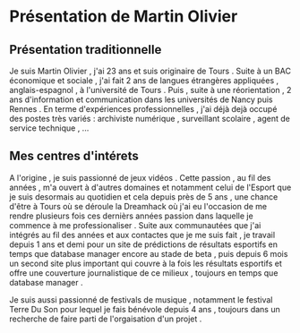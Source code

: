 # Présentation de Martin Olivier

## Présentation traditionnelle

Je suis Martin Olivier , j'ai 23 ans et suis originaire de Tours .
Suite à un BAC économique et sociale , j'ai fait 2 ans de langues étrangères appliquées , anglais-espagnol , à l'université de Tours .
Puis , suite à une réorientation , 2 ans d'information et communication dans les universités de Nancy puis Rennes .
En terme d'expériences professionnelles , j'ai déjà dejà occupé des postes très variés : archiviste numérique , surveillant scolaire , agent de service technique , ...


## Mes centres d'intérets 

A l'origine , je suis passionné de jeux vidéos . Cette passion , au fil des années , m'a ouvert à d'autres domaines et notamment celui de l'Esport que je suis desormais au quotidien et cela depuis près de 5 ans , une chance d'être à Tours où se déroule la Dreamhack où j'ai eu l'occasion de me rendre plusieurs fois ces dernièrs années 
passion dans laquelle je commence à me professionaliser . Suite aux communautées que j'ai intégrés au fil des années et aux contactes que je me suis fait , je travail depuis 1 ans et demi pour un site de prédictions de résultats esportifs en temps que database manager encore au stade de beta ,
puis depuis 6 mois un second site plus important qui couvre à la fois les résultats esportifs et offre une couverture journalistique  de ce milieux , toujours en temps que database manager .

Je suis aussi passionné de festivals de musique ,  notamment le festival Terre Du Son pour lequel je fais bénévole depuis 4 ans , toujours dans un recherche de faire parti de l'orgaisation d'un projet .
